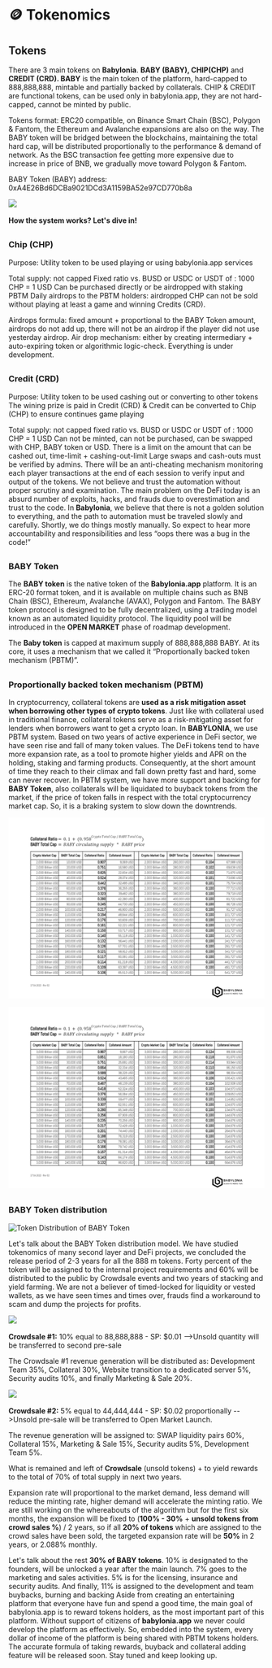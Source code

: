 
# 🪙 Tokenomics

## **Tokens** <a href="#swamp-reward-distribution" id="swamp-reward-distribution"></a>

There are 3 main tokens on **Babylonia**. **BABY (BABY), CHIP(CHP)** and **CREDIT (CRD).  BABY** is the main token of the platform, hard-capped to 888,888,888, mintable and partially backed by collaterals. CHIP & CREDIT are functional tokens, can be used only in babylonia.app, they are not hard-capped, cannot be minted by public.&#x20;

Tokens format: ERC20 compatible, on Binance Smart Chain (BSC), Polygon & Fantom, the Ethereum and Avalanche expansions are also on the way. The BABY token will be bridged between the blockchains, maintaining the total hard cap, will be distributed proportionally to the performance & demand of network. As the BSC transaction fee getting more expensive due to increase in price of BNB, we gradually move toward Polygon & Fantom.

BABY Token (BABY) address: 0xA4E26Bd6DCBa9021DCd3A1159BA52e97CD770b8a


![](https://raw.githubusercontent.com/babyloniaapp/docs/main/assets/images/SLIDES_TOKEN_010_900px.png)

**How the system works? Let's dive in!**
##
### Chip (CHP)&#x20;

Purpose: Utility token to be used playing or using babylonia.app services&#x20;

Total supply: not capped Fixed ratio vs. BUSD or USDC or USDT of : 1000 CHP = 1 USD Can be purchased directly or be airdropped with staking PBTM Daily airdrops to the PBTM holders: airdropped CHP can not be sold without playing at least a game and winning Credits (CRD).

Airdrops formula: fixed amount + proportional to the BABY Token amount, airdrops do not add up, there will not be an airdrop if the player did not use yesterday airdrop. Air drop mechanism: either by creating intermediary + auto-expiring token or algorithmic logic-check. Everything is under development.
##
### Credit (CRD)&#x20;

Purpose: Utility token to be used cashing out or converting to other tokens The wining prize is paid in Credit (CRD) & Credit can be converted to Chip (CHP) to ensure continues game playing

Total supply: not capped fixed ratio vs. BUSD or USDC or USDT of : 1000 CHP = 1 USD Can not be minted, can not be purchased, can be swapped with CHP,  BABY token or USD.  There is a limit on the amount that can be cashed out, time-limit + cashing-out-limit Large swaps and cash-outs must be verified by admins. There will be an anti-cheating mechanism monitoring each player transactions at the end of each session to verify input and output of the tokens.
We not believe and trust the automation without proper scrutiny and examination. The main problem on the DeFi today is an absurd number of exploits, hacks, and frauds due to overestimation and trust to the code. In **Babylonia**, we believe that there is not a golden solution to everything, and the path to automation must be traveled slowly and carefully. Shortly, we do things mostly manually. So expect to hear more accountability and responsibilities and less “oops there was a bug in the code!”
##

### BABY Token 
The **BABY token** is the native token of the **Babylonia.app** platform.  It is an ERC-20 format token, and it is available on multiple chains such as BNB Chain (BSC), Ethereum, Avalanche (AVAX), Polygon and Fantom.  The BABY token protocol is designed to be fully decentralized, using a trading model known as an automated liquidity protocol. The liquidity pool will be introduced in the **OPEN MARKET** phase of roadmap development.

The **Baby token** is capped at maximum supply of 888,888,888 BABY. At its core, it uses a mechanism that we called it “Proportionally backed token mechanism (PBTM)”. 

##

### Proportionally backed token mechanism (PBTM)

In cryptocurrency, collateral tokens are **used as a risk mitigation asset when borrowing other types of crypto tokens**. Just like with collateral used in traditional finance, collateral tokens serve as a risk-mitigating asset for lenders when borrowers want to get a crypto loan. In **BABYLONIA**, we use PBTM system. Based on two years of active experience in DeFi sector, we have seen rise and fall of many token values. The DeFi tokens tend to have more expansion rate, as a tool to promote higher yields and APR on the holding, staking and farming products. Consequently, at the short amount of time they reach to their climax and fall down pretty fast and hard, some can never recover. 
In PBTM system, we have more support and backing for **BABY Token**, also collaterals will be liquidated to buyback tokens from the market, if the price of token falls in respect with the total cryptocurrency market cap. So, it is a braking system to slow down the downtrends.

![Collateral calculation with $2B marketcap](<.gitbook/assets/PAGES_Collateral Ratio_0201.png>)

![Collateral calculation with $3B marketcap](<.gitbook/assets/PAGES_Collateral Ratio_0202.png>)


##

### BABY Token distribution

![Token Distribution of BABY Token](.gitbook/assets/SLIDES\_TOKENDISTRIBUTION\_003\_4x3\_withLogo.png)

Let's talk about the BABY Token distribution model. We have studied tokenomics of many second layer and DeFi projects, we concluded the release period of 2-3 years for all the 888 m tokens. Forty percent of the token will be assigned to the internal project requirements and 60% will be distributed to the public by Crowdsale events and two years of stacking and yield farming. We are not a believer of timed-locked for liquidity or vested wallets, as we have seen times and times over, frauds find a workaround to scam and dump the projects for profits.







![](.gitbook/assets/SLIDES\_CROWDSALE#1\_distri\_002\_4x3\_withLogo.png)

**Crowdsale #1:** 10% equal to 88,888,888 - SP: $0.01 -->Unsold quantity will be transferred to second pre-sale&#x20;

The Crowdsale #1 revenue generation will be distributed as: Development Team 35%, Collateral 30%, Website transition to a dedicated server 5%, Security audits 10%, and finally Marketing & Sale 20%.

![](.gitbook/assets/SLIDES\_CROWDSALE#2\_distri\_002\_4x3\_withLogo.png)

**Crowdsale #2:** 5% equal to 44,444,444 - SP: $0.02 proportionally -->Unsold pre-sale will be transferred to Open Market Launch.

The revenue generation will be assigned to: SWAP liquidity pairs 60%, Collateral 15%, Marketing & Sale 15%, Security audits 5%, Development Team 5%.

What is remained and left of **Crowdsale** (unsold tokens) + to yield rewards to the total of 70% of total supply in next two years.&#x20;

Expansion rate will proportional to the market demand, less demand will reduce the minting rate, higher demand will accelerate the minting ratio. We are still working on the whereabouts of the algorithm but for the first six months, the expansion will be fixed to (**100% - 30%** + **unsold tokens from crowd sales %**) / 2 years, so if all **20% of tokens** which are assigned to the crowd sales have been sold, the targeted expansion rate will be **50%** in 2 years, or 2.088% monthly.&#x20;

Let's talk about the rest **30% of BABY tokens**. 10% is designated to the founders, will be unlocked a year after the main launch. 7% goes to the marketing and sales activities. 5% is for the licensing, insurance and security audits. And finally, 11% is assigned to the development and team buybacks, burning and backing Aside from creating an entertaining platform that everyone have fun and spend a good time, the main goal of babylonia.app is to reward tokens holders, as the most important part of this platform. Without support of citizens of **babylonia.app** we never could develop the platform as effectively. So, embedded into the system, every dollar of income of the platform is being shared with PBTM tokens holders. The accurate formula of taking rewards, buyback and collateral adding feature will be released soon. Stay tuned and keep looking up.
